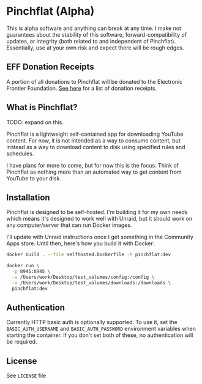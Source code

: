 # Pinchflat (Alpha)

This is alpha software and anything can break at any time. I make not guarantees about the stability of this software, forward-compatibility of updates, or integrity (both related to and independent of Pinchflat). Essentially, use at your own risk and expect there will be rough edges.

## EFF Donation Receipts

A portion of all donations to Pinchflat will be donated to the Electronic Frontier Foundation. [See here](https://github.com/kieraneglin/pinchflat/wiki/EFF-Donation-Receipts) for a list of donation receipts.

## What is Pinchflat?

TODO: expand on this.

Pinchflat is a lightweight self-contained app for downloading YouTube content. For now, it is not intended as a way to consume content, but instead as a way to download content to disk using specified rules and schedules.

I have plans for more to come, but for now this is the focus. Think of Pinchflat as nothing more than an automated way to get content from YouTube to your disk.

## Installation

Pinchflat is designed to be self-hosted. I'm building it for my own needs which means it's designed to work well with Unraid, but it should work on any computer/server that can run Docker images.

I'll update with Unraid instructions once I get something in the Community Apps store. Until then, here's how you build it with Docker:

```bash
docker build . --file selfhosted.Dockerfile -t pinchflat:dev

docker run \
  -p 8945:8945 \
  -v /Users/work/Desktop/test_volumes/config:/config \
  -v /Users/work/Desktop/test_volumes/downloads:/downloads \
  pinchflat:dev
```

## Authentication

Currently HTTP basic auth is optionally supported. To use it, set the `BASIC_AUTH_USERNAME` and `BASIC_AUTH_PASSWORD` environment variables when starting the container. If you don't set both of these, no authentication will be required.

## License

See `LICENSE` file

```

```
